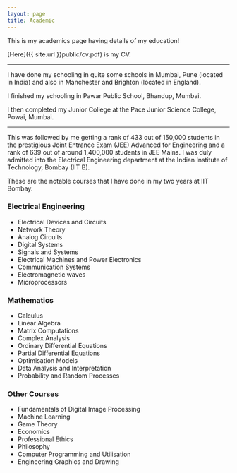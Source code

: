 ```yaml
---
layout: page
title: Academic
---
```


This is my academics page having details of my education!

[Here]({{ site.url }}public/cv.pdf) is my CV.

----

I have done my schooling in quite some schools in Mumbai, Pune (located in India) and also in Manchester and Brighton (located in England).

I finished my schooling in Pawar Public School, Bhandup, Mumbai.

I then completed my Junior College at the Pace Junior Science College, Powai, Mumbai.

----

This was followed by me getting a rank of 433 out of 150,000 students in the prestigious Joint Entrance Exam (JEE) Advanced for Engineering and a rank of 639 out of around 1,400,000 students in JEE Mains. I was duly admitted into the Electrical Engineering department at the Indian Institute of Technology, Bombay (IIT B). 

These are the notable courses that I have done in my two years at IIT Bombay. 

### Electrical Engineering

* Electrical Devices and Circuits
* Network Theory
* Analog Circuits
* Digital Systems
* Signals and Systems
* Electrical Machines and Power Electronics
* Communication Systems
* Electromagnetic waves
* Microprocessors

### Mathematics

* Calculus
* Linear Algebra
* Matrix Computations
* Complex Analysis
* Ordinary Differential Equations
* Partial Differential Equations
* Optimisation Models
* Data Analysis and Interpretation
* Probability and Random Processes

### Other Courses

* Fundamentals of Digital Image Processing
* Machine Learning
* Game Theory
* Economics
* Professional Ethics
* Philosophy
* Computer Programming and Utilisation
* Engineering Graphics and Drawing